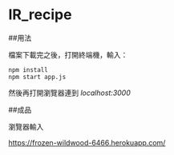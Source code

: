 # IR_recipe

##用法

檔案下載完之後，打開終端機，輸入：

```
npm install
npm start app.js
```

然後再打開瀏覽器連到 *localhost:3000*

##成品

瀏覽器輸入

https://frozen-wildwood-6466.herokuapp.com/